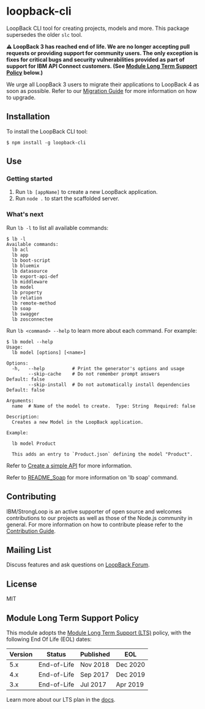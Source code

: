# loopback-cli

LoopBack CLI tool for creating projects, models and more.
This package supersedes the older `slc` tool.

**⚠️ LoopBack 3 has reached end of life. We are no longer accepting pull requests or providing 
support for community users. The only exception is fixes for critical bugs and security 
vulnerabilities provided as part of support for IBM API Connect customers. (See
[Module Long Term Support Policy](#module-long-term-support-policy) below.)**

We urge all LoopBack 3 users to migrate their applications to LoopBack 4 as
soon as possible. Refer to our
[Migration Guide](https://loopback.io/doc/en/lb4/migration-overview.html)
for more information on how to upgrade.

## Installation

To install the LoopBack CLI tool:

```
$ npm install -g loopback-cli
```

## Use

### Getting started

 1. Run `lb [appName]` to create a new LoopBack application.
 2. Run `node .` to start the scaffolded server.

### What's next

Run `lb -l` to list all available commands:

```
$ lb -l
Available commands:
  lb acl
  lb app
  lb boot-script
  lb bluemix
  lb datasource
  lb export-api-def
  lb middleware
  lb model
  lb property
  lb relation
  lb remote-method
  lb soap
  lb swagger
  lb zosconnectee
```

Run `lb <command> --help` to learn more about each command. For example:

```
$ lb model --help
Usage:
  lb model [options] [<name>]

Options:
  -h,   --help          # Print the generator's options and usage
        --skip-cache    # Do not remember prompt answers             Default: false
        --skip-install  # Do not automatically install dependencies  Default: false

Arguments:
  name  # Name of the model to create.  Type: String  Required: false

Description:
  Creates a new Model in the LoopBack application.

Example:

  lb model Product

  This adds an entry to `Product.json` defining the model "Product".
```

Refer to [Create a simple API](http://loopback.io/doc/en/lb3/Create-a-simple-API.html) 
for more information.

Refer to [README_Soap](./soap/README_Soap.md) for more information on 'lb soap' command.
## Contributing

IBM/StrongLoop is an active supporter of open source and welcomes contributions
to our projects as well as those of the Node.js community in general. For more
information on how to contribute please refer to the
[Contribution Guide](CONTRIBUTING.md).

## Mailing List

Discuss features and ask questions on
[LoopBack Forum](https://groups.google.com/forum/#!forum/loopbackjs).

## License

MIT

## Module Long Term Support Policy
This module adopts the [Module Long Term Support (LTS)](http://github.com/CloudNativeJS/ModuleLTS) policy, with the following End Of Life (EOL) dates:

| Version | Status          | Published | EOL      |
| ------- | --------------- | --------- | -------- |
| 5.x     | End-of-Life     | Nov 2018  | Dec 2020 |
| 4.x     | End-of-Life     | Sep 2017  | Dec 2019 |
| 3.x     | End-of-Life     | Jul 2017  | Apr 2019 |

Learn more about our LTS plan in the [docs](https://loopback.io/doc/en/contrib/Long-term-support.html).
